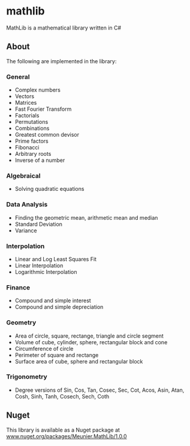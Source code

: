 # mathlib
MathLib is a mathematical library written in C#

## About

The following are implemented in the library:

### General

* Complex numbers
* Vectors
* Matrices
* Fast Fourier Transform
* Factorials
* Permutations
* Combinations
* Greatest common devisor
* Prime factors
* Fibonacci
* Arbitrary roots
* Inverse of a number

### Algebraical

* Solving quadratic equations

### Data Analysis

* Finding the geometric mean, arithmetic mean and median
* Standard Deviation
* Variance

### Interpolation

* Linear and Log Least Squares Fit 
* Linear Interpolation
* Logarithmic Interpolation

### Finance

* Compound and simple interest
* Compound and simple depreciation

### Geometry

* Area of circle, square, rectange, triangle and circle segment
* Volume of cube, cylinder, sphere, rectangular block and cone
* Circumference of circle
* Perimeter of square and rectange
* Surface area of cube, sphere and rectangular block

### Trigonometry

* Degree versions of Sin, Cos, Tan, Cosec, Sec, Cot, Acos, Asin, Atan, Cosh, Sinh, Tanh, Cosech, Sech, Coth

## Nuget

This library is available as a Nuget package at www.nuget.org/packages/Meunier.MathLib/1.0.0